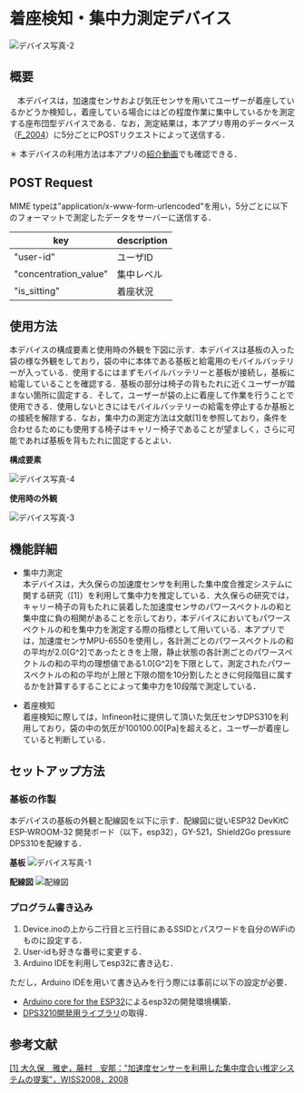 # 着座検知・集中力測定デバイス


![デバイス写真-2](https://user-images.githubusercontent.com/50434558/98461820-b8bb0a80-21f2-11eb-84b9-a4440f1039c4.jpg)

## 概要
　本デバイスは，加速度センサおよび気圧センサを用いてユーザーが着座しているかどうか検知し，着座している場合にはどの程度作業に集中しているかを測定する座布団型デバイスである．なお，測定結果は，本アプリ専用のデータベース（[F_2004](https://github.com/jphacks/F_2004)）に5分ごとにPOSTリクエストによって送信する．
 
＊ 本デバイスの利用方法は本アプリの[紹介動画](https://youtu.be/IdvRumHTEvc)でも確認できる．

## POST Request
 MIME typeは"application/x-www-form-urlencoded"を用い，5分ごとに以下のフォーマットで測定したデータをサーバーに送信する．

| key | description |
| ------------- | ------------- |
| "user-id"  | ユーザID |
| "concentration_value"  | 集中レベル |
| "is_sitting"  | 着座状況 |

## 使用方法
 本デバイスの構成要素と使用時の外観を下図に示す．本デバイスは基板の入った袋の様な外観をしており，袋の中に本体である基板と給電用のモバイルバッテリーが入っている．使用するにはまずモバイルバッテリーと基板が接続し，基板に給電していることを確認する．基板の部分は椅子の背もたれに近くユーザーが踏まない箇所に固定する．そして，ユーザーが袋の上に着座して作業を行うことで使用できる．使用しないときにはモバイルバッテリーの給電を停止するか基板との接続を解除する．なお，集中力の測定方法は文献[1]を参照しており，条件を合わせるためにも使用する椅子はキャリー椅子であることが望ましく，さらに可能であれば基板を背もたれに固定するとよい．
 
 **構成要素**
 
![デバイス写真-4](https://user-images.githubusercontent.com/50434558/98461843-ec963000-21f2-11eb-8366-78c273a2e421.jpg)
 
 **使用時の外観**
 
![デバイス写真-3](https://user-images.githubusercontent.com/50434558/98461826-c7a1bd00-21f2-11eb-8e7d-e790cae70e3a.jpg)
　
## 機能詳細

* 集中力測定  
本デバイスは，大久保らの加速度センサを利用した集中度合推定システムに関する研究（[1]）を利用して集中力を推定している．大久保らの研究では，キャリー椅子の背もたれに装着した加速度センサのパワースペクトルの和と集中度に負の相関があることを示しており，本デバイスにおいてもパワースペクトルの和を集中力を測定する際の指標として用いている．本アプリでは，加速度センサMPU-6550を使用し，各計測ごとのパワースペクトルの和の平均が2.0[G^2]であったときを上限，静止状態の各計測ごとのパワースペクトルの和の平均の理想値である1.0[G^2]を下限として，測定されたパワースペクトルの和の平均が上限と下限の間を10分割したときに何段階目に属するかを計算するすることによって集中力を10段階で測定している．

* 着座検知  
着座検知に際しては，Infineon社に提供して頂いた気圧センサDPS310を利用しており，袋の中の気圧が100100.00[Pa]を超えると，ユーザ―が着座していると判断している．

## セットアップ方法
### 基板の作製
 本デバイスの基板の外観と配線図を以下に示す．配線図に従いESP32 DevKitC ESP-WROOM-32 開発ボード（以下，esp32），GY-521，Shield2Go pressure DPS310を配線する．
 
 **基板**
![デバイス写真-1](https://user-images.githubusercontent.com/50434558/98461814-a8a32b00-21f2-11eb-95d8-9074ecb4b546.jpg)

 **配線図**
 ![配線図](https://user-images.githubusercontent.com/50434558/98437266-39f79c00-2124-11eb-94aa-d2594b407a95.jpg)

### プログラム書き込み
1. Device.inoの上から二行目と三行目にあるSSIDとパスワードを自分のWiFiのものに設定する．
2. User-idも好きな番号に変更する．
3. Arduino IDEを利用してesp32に書き込む．

ただし，Arduino IDEを用いて書き込みを行う際には事前に以下の設定が必要．
* [Arduino core for the ESP32](https://github.com/espressif/arduino-esp32)によるesp32の開発環境構築．
* [DPS3210開発用ライブラリ](https://github.com/Infineon/DPS310-Pressure-Sensor)の取得．

## 参考文献
[[1] 大久保　雅史，藤村　安那："加速度センサーを利用した集中度合い推定システムの提案"，WISS2008，2008](http://www.wiss.org/WISS2008Proceedings/posters/paper0038.pdf)


